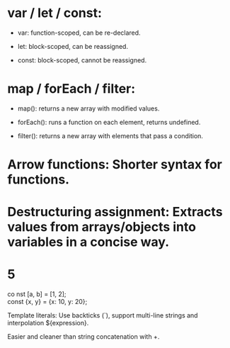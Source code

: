 # var / let / const:

- var: function-scoped, can be re-declared.

- let: block-scoped, can be reassigned.

- const: block-scoped, cannot be reassigned.

# map / forEach / filter:

- map(): returns a new array with modified values.

- forEach(): runs a function on each element, returns undefined.

- filter(): returns a new array with elements that pass a condition.

# Arrow functions: Shorter syntax for functions.

# Destructuring assignment: Extracts values from arrays/objects into variables in a concise way.

# 5 
co
nst [a, b] = [1, 2];  
const {x, y} = {x: 10, y: 20};


Template literals: Use backticks (`), support multi-line strings and interpolation ${expression}.

Easier and cleaner than string concatenation with +.